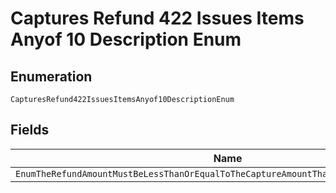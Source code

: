 
# Captures Refund 422 Issues Items Anyof 10 Description Enum

## Enumeration

`CapturesRefund422IssuesItemsAnyof10DescriptionEnum`

## Fields

| Name |
|  --- |
| `EnumTheRefundAmountMustBeLessThanOrEqualToTheCaptureAmountThatHasNotYetBeenRefunded` |

